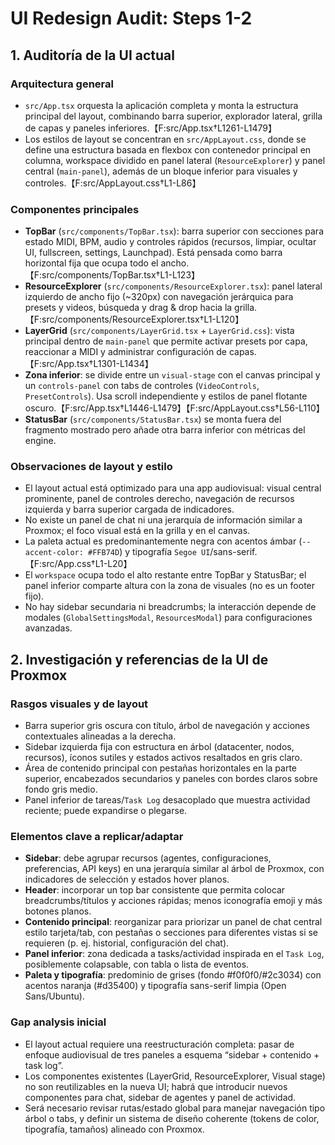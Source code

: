 # UI Redesign Audit: Steps 1-2

## 1. Auditoría de la UI actual

### Arquitectura general
- `src/App.tsx` orquesta la aplicación completa y monta la estructura principal del layout, combinando barra superior, explorador lateral, grilla de capas y paneles inferiores.【F:src/App.tsx†L1261-L1479】
- Los estilos de layout se concentran en `src/AppLayout.css`, donde se define una estructura basada en flexbox con contenedor principal en columna, workspace dividido en panel lateral (`ResourceExplorer`) y panel central (`main-panel`), además de un bloque inferior para visuales y controles.【F:src/AppLayout.css†L1-L86】

### Componentes principales
- **TopBar** (`src/components/TopBar.tsx`): barra superior con secciones para estado MIDI, BPM, audio y controles rápidos (recursos, limpiar, ocultar UI, fullscreen, settings, Launchpad). Está pensada como barra horizontal fija que ocupa todo el ancho.【F:src/components/TopBar.tsx†L1-L123】
- **ResourceExplorer** (`src/components/ResourceExplorer.tsx`): panel lateral izquierdo de ancho fijo (~320px) con navegación jerárquica para presets y videos, búsqueda y drag & drop hacia la grilla.【F:src/components/ResourceExplorer.tsx†L1-L120】
- **LayerGrid** (`src/components/LayerGrid.tsx` + `LayerGrid.css`): vista principal dentro de `main-panel` que permite activar presets por capa, reaccionar a MIDI y administrar configuración de capas.【F:src/App.tsx†L1301-L1434】
- **Zona inferior**: se divide entre un `visual-stage` con el canvas principal y un `controls-panel` con tabs de controles (`VideoControls`, `PresetControls`). Usa scroll independiente y estilos de panel flotante oscuro.【F:src/App.tsx†L1446-L1479】【F:src/AppLayout.css†L56-L110】
- **StatusBar** (`src/components/StatusBar.tsx`) se monta fuera del fragmento mostrado pero añade otra barra inferior con métricas del engine.

### Observaciones de layout y estilo
- El layout actual está optimizado para una app audiovisual: visual central prominente, panel de controles derecho, navegación de recursos izquierda y barra superior cargada de indicadores.
- No existe un panel de chat ni una jerarquía de información similar a Proxmox; el foco visual está en la grilla y en el canvas.
- La paleta actual es predominantemente negra con acentos ámbar (`--accent-color: #FFB74D`) y tipografía `Segoe UI`/sans-serif.【F:src/App.css†L1-L20】
- El `workspace` ocupa todo el alto restante entre TopBar y StatusBar; el panel inferior comparte altura con la zona de visuales (no es un footer fijo).
- No hay sidebar secundaria ni breadcrumbs; la interacción depende de modales (`GlobalSettingsModal`, `ResourcesModal`) para configuraciones avanzadas.

## 2. Investigación y referencias de la UI de Proxmox

### Rasgos visuales y de layout
- Barra superior gris oscura con título, árbol de navegación y acciones contextuales alineadas a la derecha.
- Sidebar izquierda fija con estructura en árbol (datacenter, nodos, recursos), íconos sutiles y estados activos resaltados en gris claro.
- Área de contenido principal con pestañas horizontales en la parte superior, encabezados secundarios y paneles con bordes claros sobre fondo gris medio.
- Panel inferior de tareas/`Task Log` desacoplado que muestra actividad reciente; puede expandirse o plegarse.

### Elementos clave a replicar/adaptar
- **Sidebar**: debe agrupar recursos (agentes, configuraciones, preferencias, API keys) en una jerarquía similar al árbol de Proxmox, con indicadores de selección y estados hover planos.
- **Header**: incorporar un top bar consistente que permita colocar breadcrumbs/títulos y acciones rápidas; menos iconografía emoji y más botones planos.
- **Contenido principal**: reorganizar para priorizar un panel de chat central estilo tarjeta/tab, con pestañas o secciones para diferentes vistas si se requieren (p. ej. historial, configuración del chat).
- **Panel inferior**: zona dedicada a tasks/actividad inspirada en el `Task Log`, posiblemente colapsable, con tabla o lista de eventos.
- **Paleta y tipografía**: predominio de grises (fondo #f0f0f0/#2c3034) con acentos naranja (#d35400) y tipografía sans-serif limpia (Open Sans/Ubuntu).

### Gap analysis inicial
- El layout actual requiere una reestructuración completa: pasar de enfoque audiovisual de tres paneles a esquema “sidebar + contenido + task log”.
- Los componentes existentes (LayerGrid, ResourceExplorer, Visual stage) no son reutilizables en la nueva UI; habrá que introducir nuevos componentes para chat, sidebar de agentes y panel de actividad.
- Será necesario revisar rutas/estado global para manejar navegación tipo árbol o tabs, y definir un sistema de diseño coherente (tokens de color, tipografía, tamaños) alineado con Proxmox.

